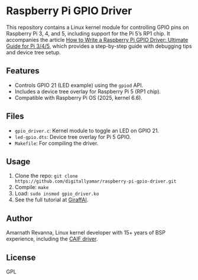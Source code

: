 # Raspberry Pi GPIO Driver

This repository contains a Linux kernel module for controlling GPIO pins on Raspberry Pi 3, 4, and 5, including support for the Pi 5’s RP1 chip. It accompanies the article [How to Write a Raspberry Pi GPIO Driver: Ultimate Guide for Pi 3/4/5](https://www.giraffai.com/raspberry-pi/raspberry-pi-gpio-driver), which provides a step-by-step guide with debugging tips and device tree setup.

## Features
- Controls GPIO 21 (LED example) using the `gpiod` API.
- Includes a device tree overlay for Raspberry Pi 5 (RP1 chip).
- Compatible with Raspberry Pi OS (2025, kernel 6.6).

## Files
- `gpio_driver.c`: Kernel module to toggle an LED on GPIO 21.
- `led-gpio.dts`: Device tree overlay for Pi 5 GPIO.
- `Makefile`: For compiling the driver.

## Usage
1. Clone the repo: `git clone https://github.com/digitallyamar/raspberry-pi-gpio-driver.git`
2. Compile: `make`
3. Load: `sudo insmod gpio_driver.ko`
4. See the full tutorial at [GiraffAI](https://giraffai.com/raspberry-pi-gpio-driver).

## Author
Amarnath Revanna, Linux kernel developer with 15+ years of BSP experience, including the [CAIF driver](https://android.googlesource.com/kernel/mediatek/+/android-mediatek-sprout-3.4-kitkat-mr2/drivers/net/caif/caif_shmcore.c).

## License
GPL
